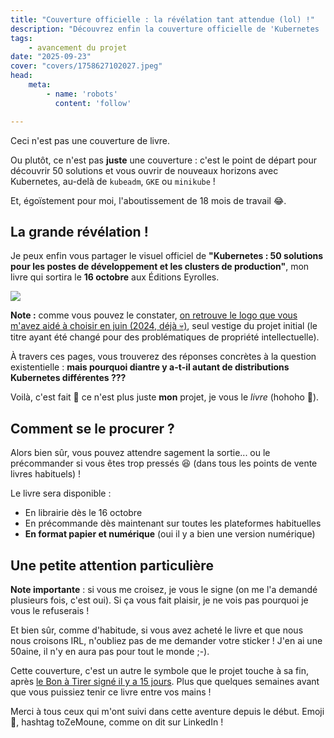 ```yaml
---
title: "Couverture officielle : la révélation tant attendue (lol) !"
description: "Découvrez enfin la couverture officielle de 'Kubernetes : 50 solutions pour les postes de développement et les clusters de production'"
tags:
    - avancement du projet
date: "2025-09-23"
cover: "covers/1758627102027.jpeg"
head:
    meta:
        - name: 'robots'
          content: 'follow'

---
```



Ceci n'est pas une couverture de livre.

Ou plutôt, ce n'est pas **juste** une couverture : c'est le point de départ pour découvrir 50 solutions et vous ouvrir de nouveaux horizons avec Kubernetes, au-delà de `kubeadm`, `GKE` ou `minikube` !

Et, égoïstement pour moi, l'aboutissement de 18 mois de travail 😂.

## La grande révélation !

Je peux enfin vous partager le visuel officiel de **"Kubernetes : 50 solutions pour les postes de développement et les clusters de production"**, mon livre qui sortira le **16 octobre** aux Éditions Eyrolles.

![](images/covers/1758627102027.jpeg)

**Note :** comme vous pouvez le constater, [on retrouve le logo que vous m'avez aidé à choisir en juin (2024, déjà 💀)](https://50ndk.zwindler.fr/5-mois), seul vestige du projet initial (le titre ayant été changé pour des problématiques de propriété intellectuelle).

À travers ces pages, vous trouverez des réponses concrètes à la question existentielle : **mais pourquoi diantre y a-t-il autant de distributions Kubernetes différentes ???**

Voilà, c'est fait 🥲 ce n'est plus juste **mon** projet, je vous le *livre* (hohoho 🤡).

## Comment se le procurer ?

Alors bien sûr, vous pouvez attendre sagement la sortie... ou le précommander si vous êtes trop pressés 😆 (dans tous les points de vente livres habituels) !

Le livre sera disponible :
- En librairie dès le 16 octobre
- En précommande dès maintenant sur toutes les plateformes habituelles
- **En format papier et numérique** (oui il y a bien une version numérique)

## Une petite attention particulière

**Note importante** : si vous me croisez, je vous le signe (on me l'a demandé plusieurs fois, c'est oui). Si ça vous fait plaisir, je ne vois pas pourquoi je vous le refuserais !

Et bien sûr, comme d'habitude, si vous avez acheté le livre et que nous nous croisons IRL, n'oubliez pas de me demander votre sticker ! J'en ai une 50aine, il n'y en aura pas pour tout le monde ;-).

Cette couverture, c'est un autre le symbole que le projet touche à sa fin, après [le Bon à Tirer signé il y a 15 jours](https://50ndk.zwindler.fr/bat). Plus que quelques semaines avant que vous puissiez tenir ce livre entre vos mains !

Merci à tous ceux qui m'ont suivi dans cette aventure depuis le début. Emoji 🚀, hashtag toZeMoune, comme on dit sur LinkedIn !